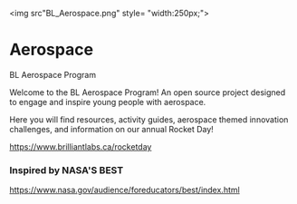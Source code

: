 <img src"BL_Aerospace.png" style= "width:250px;">
# Aerospace
BL Aerospace Program

Welcome to the BL Aerospace Program!  An open source project designed to engage and inspire young people with aerospace.

Here you will find resources, activity guides, aerospace themed innovation challenges, and information on our annual Rocket Day!

https://www.brilliantlabs.ca/rocketday

### Inspired by NASA'S BEST
https://www.nasa.gov/audience/foreducators/best/index.html


